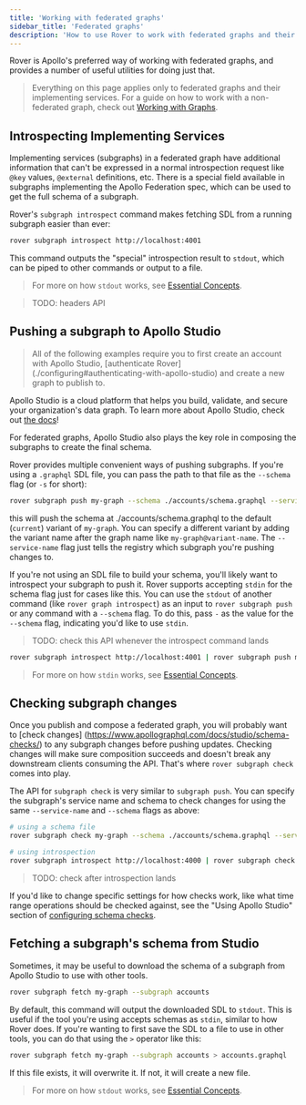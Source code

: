 ```yaml
---
title: 'Working with federated graphs'
sidebar_title: 'Federated graphs'
description: 'How to use Rover to work with federated graphs and their implementing services'
---
```


Rover is Apollo's preferred way of working with federated graphs, and provides
a number of useful utilities for doing just that.

> Everything on this page applies only to federated graphs and their
> implementing services. For a guide on how to work with a non-federated graph,
> check out [Working with Graphs](./graphs).

## Introspecting Implementing Services

Implementing services (subgraphs) in a federated graph have additional
information that can't be expressed in a normal introspection request like
`@key` values, `@external` definitions, etc. There is a special field available
in subgraphs implementing the Apollo Federation spec, which can be used to get
the full schema of a subgraph.

Rover's `subgraph introspect` command makes fetching SDL from a running subgraph
easier than ever:

```bash
rover subgraph introspect http://localhost:4001
```

This command outputs the "special" introspection result to `stdout`, which can
be piped to other commands or output to a file.

> For more on how `stdout` works, see [Essential Concepts](./essentials#using-stdout).

> TODO: headers API

## Pushing a subgraph to Apollo Studio

> All of the following examples require you to first create an account with
> Apollo Studio, [authenticate Rover]
> (./configuring#authenticating-with-apollo-studio) and create a new graph to
> publish to.

Apollo Studio is a cloud platform that helps you build, validate, and secure
your organization's data graph. To learn more about Apollo Studio, check out
[the docs](https://www.apollographql.com/docs/studio/)!

For federated graphs, Apollo Studio also plays the key role in composing the
subgraphs to create the final schema.

Rover provides multiple convenient ways of pushing subgraphs. If you're using
a `.graphql` SDL file, you can pass the path to that file as the `--schema` flag
(or `-s` for short):

```bash
rover subgraph push my-graph --schema ./accounts/schema.graphql --service-name accounts
```

this will push the schema at ./accounts/schema.graphql to the default (`current`) variant
of `my-graph`. You can specify a different variant by adding the variant name
after the graph name like `my-graph@variant-name`. The `--service-name` flag
just tells the registry which subgraph you're pushing changes to.

If you're not using an SDL file to build your schema, you'll likely want to
introspect your subgraph to push it. Rover supports accepting `stdin` for the
schema flag just for cases like this. You can use the `stdout` of another
command (like `rover graph introspect`) as an input to `rover subgraph push` or
any command with a `--schema` flag. To do this, pass `-` as the value for the
`--schema` flag, indicating you'd like to use `stdin`.

> TODO: check this API whenever the introspect command lands

```sh
rover subgraph introspect http://localhost:4001 | rover subgraph push my-graph@dev --schema - --service-name accounts
```

> For more on how `stdin` works, see [Essential Concepts](./essentials#using-stdin).

## Checking subgraph changes

Once you publish and compose a federated graph, you will probably want to
[check changes] (https://www.apollographql.com/docs/studio/schema-checks/) to
any subgraph changes before pushing updates. Checking changes will make sure
composition succeeds and doesn't break any downstream clients consuming the API.
That's where `rover subgraph check` comes into play.

The API for `subgraph check` is very similar to `subgraph push`. You can specify the
subgraph's service name and schema to check changes for using the same
`--service-name` and `--schema` flags as above:

```bash
# using a schema file
rover subgraph check my-graph --schema ./accounts/schema.graphql --service-name accounts

# using introspection
rover subgraph introspect http://localhost:4000 | rover subgraph check my-graph --schema - --service-name accounts
```

> TODO: check after introspection lands

If you'd like to change specific settings for how checks work, like what
time range operations should be checked against, see the "Using Apollo Studio"
section of [configuring schema checks](https://www.apollographql.com/docs/studio/check-configurations/#using-apollo-studio-recommended).

## Fetching a subgraph's schema from Studio

Sometimes, it may be useful to download the schema of a subgraph from Apollo
Studio to use with other tools.

```bash
rover subgraph fetch my-graph --subgraph accounts
```

By default, this command will output the downloaded SDL to `stdout`. This is
useful if the tool you're using accepts schemas as `stdin`, similar to how Rover
does. If you're wanting to first save the SDL to a file to use in other tools,
you can do that using the `>` operator like this:

```bash
rover subgraph fetch my-graph --subgraph accounts > accounts.graphql
```

If this file exists, it will overwrite it. If not, it will create a new file.

> For more on how `stdout` works, see [Essential Concepts](./essentials#using-stdout).
